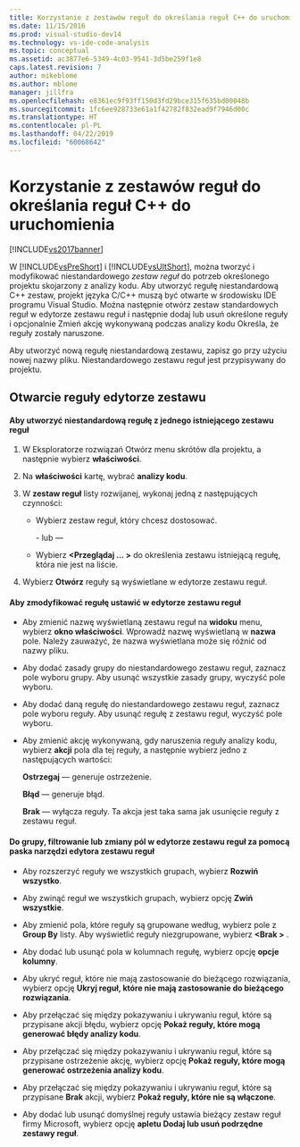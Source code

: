 ```yaml
---
title: Korzystanie z zestawów reguł do określania reguł C++ do uruchomienia | Dokumentacja firmy Microsoft
ms.date: 11/15/2016
ms.prod: visual-studio-dev14
ms.technology: vs-ide-code-analysis
ms.topic: conceptual
ms.assetid: ac3877e6-5349-4c03-9541-3d5be259f1e8
caps.latest.revision: 7
author: mikeblome
ms.author: mblome
manager: jillfra
ms.openlocfilehash: e8361ec9f93ff150d3fd29bce315f635bd00048b
ms.sourcegitcommit: 1fc6ee928733e61a1f42782f832ead9f7946d00c
ms.translationtype: HT
ms.contentlocale: pl-PL
ms.lasthandoff: 04/22/2019
ms.locfileid: "60068642"
---
```

# <a name="using-rule-sets-to-specify-the-c-rules-to-run"></a>Korzystanie z zestawów reguł do określania reguł C++ do uruchomienia
[!INCLUDE[vs2017banner](../includes/vs2017banner.md)]

W [!INCLUDE[vsPreShort](../includes/vspreshort-md.md)] i [!INCLUDE[vsUltShort](../includes/vsultshort-md.md)], można tworzyć i modyfikować niestandardowego *zestaw reguł* do potrzeb określonego projektu skojarzony z analizy kodu. Aby utworzyć regułę niestandardową C++ zestaw, projekt języka C/C++ muszą być otwarte w środowisku IDE programu Visual Studio. Można następnie otwórz zestaw standardowych reguł w edytorze zestawu reguł i następnie dodaj lub usuń określone reguły i opcjonalnie Zmień akcję wykonywaną podczas analizy kodu Określa, że reguły zostały naruszone.  
  
 Aby utworzyć nową regułę niestandardową zestawu, zapisz go przy użyciu nowej nazwy pliku. Niestandardowego zestawu reguł jest przypisywany do projektu.  
  
## <a name="opening-the-rule-set-editor"></a>Otwarcie reguły edytorze zestawu  
  
#### <a name="to-create-a-custom-rule-from-a-single-existing-rule-set"></a>Aby utworzyć niestandardową regułę z jednego istniejącego zestawu reguł  
  
1. W Eksploratorze rozwiązań Otwórz menu skrótów dla projektu, a następnie wybierz **właściwości**.  
  
2. Na **właściwości** kartę, wybrać **analizy kodu**.  
  
3. W **zestaw reguł** listy rozwijanej, wykonaj jedną z następujących czynności:  
  
   - Wybierz zestaw reguł, który chcesz dostosować.  
  
     \- lub —  
  
   - Wybierz  **\<Przeglądaj … >** do określenia zestawu istniejącą regułę, która nie jest na liście.  
  
4. Wybierz **Otwórz** reguły są wyświetlane w edytorze zestawu reguł.  
  
#### <a name="to-modify-a-rule-set-in-the-rule-set-editor"></a>Aby zmodyfikować regułę ustawić w edytorze zestawu reguł  
  
- Aby zmienić nazwę wyświetlaną zestawu reguł na **widoku** menu, wybierz **okno właściwości**. Wprowadź nazwę wyświetlaną w **nazwa** pole. Należy zauważyć, że nazwa wyświetlana może się różnić od nazwy pliku.  
  
- Aby dodać zasady grupy do niestandardowego zestawu reguł, zaznacz pole wyboru grupy. Aby usunąć wszystkie zasady grupy, wyczyść pole wyboru.  
  
- Aby dodać daną regułę do niestandardowego zestawu reguł, zaznacz pole wyboru reguły. Aby usunąć regułę z zestawu reguł, wyczyść pole wyboru.  
  
- Aby zmienić akcję wykonywaną, gdy naruszenia reguły analizy kodu, wybierz **akcji** pola dla tej reguły, a następnie wybierz jedno z następujących wartości:  
  
     **Ostrzegaj** — generuje ostrzeżenie.  
  
     **Błąd** — generuje błąd.  
  
     **Brak** — wyłącza reguły. Ta akcja jest taka sama jak usunięcie reguły z zestawu reguł.  
  
#### <a name="to-group-filter-or-change-the-fields-in-the-rule-set-editor-by-using-the-rule-set-editor-toolbar"></a>Do grupy, filtrowanie lub zmiany pól w edytorze zestawu reguł za pomocą paska narzędzi edytora zestawu reguł  
  
- Aby rozszerzyć reguły we wszystkich grupach, wybierz **Rozwiń wszystko**.  
  
- Aby zwinąć reguł we wszystkich grupach, wybierz opcję **Zwiń wszystkie**.  
  
- Aby zmienić pola, które reguły są grupowane według, wybierz pole z **Group By** listy. Aby wyświetlić reguły niezgrupowane, wybierz  **\<Brak >** .  
  
- Aby dodać lub usunąć pola w kolumnach regułę, wybierz opcję **opcje kolumny**.  
  
- Aby ukryć reguł, które nie mają zastosowanie do bieżącego rozwiązania, wybierz opcję **Ukryj reguł, które nie mają zastosowanie do bieżącego rozwiązania**.  
  
- Aby przełączać się między pokazywaniu i ukrywaniu reguł, które są przypisane akcji błędu, wybierz opcję **Pokaż reguły, które mogą generować błędy analizy kodu**.  
  
- Aby przełączać się między pokazywaniu i ukrywaniu reguł, które są przypisane ostrzeżenie akcję, wybierz opcję **Pokaż reguły, które mogą generować ostrzeżenia analizy kodu**.  
  
- Aby przełączać się między pokazywaniu i ukrywaniu reguł, które są przypisane **Brak** akcji, wybierz **Pokaż reguły, które nie są włączone**.  
  
- Aby dodać lub usunąć domyślnej reguły ustawia bieżący zestaw reguł firmy Microsoft, wybierz opcję **apletu Dodaj lub usuń podrzędne zestawy reguł**.

